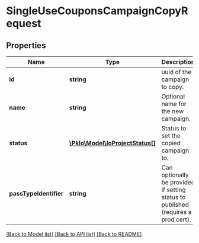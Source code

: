 # SingleUseCouponsCampaignCopyRequest

## Properties
Name | Type | Description | Notes
------------ | ------------- | ------------- | -------------
**id** | **string** | uuid of the campaign to copy. | [optional] 
**name** | **string** | Optional name for the new campaign. | [optional] 
**status** | [**\PkIo\Model\IoProjectStatus[]**](IoProjectStatus.md) | Status to set the copied campaign to. | [optional] 
**passTypeIdentifier** | **string** | Can optionally be provided if setting status to published (requires a prod cert). | [optional] 

[[Back to Model list]](../../README.md#documentation-for-models) [[Back to API list]](../../README.md#documentation-for-api-endpoints) [[Back to README]](../../README.md)

